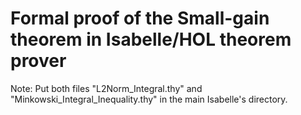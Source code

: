 # Formal proof of the Small-gain theorem in Isabelle/HOL theorem prover

Note: Put both files "L2Norm_Integral.thy" and "Minkowski_Integral_Inequality.thy" in the main Isabelle's directory.  
